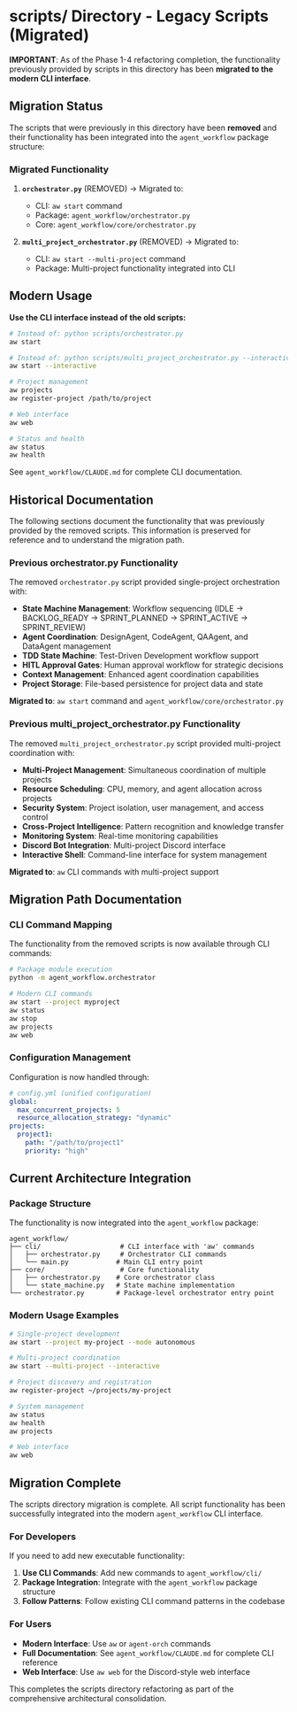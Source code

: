 # scripts/ Directory - Legacy Scripts (Migrated)

**IMPORTANT**: As of the Phase 1-4 refactoring completion, the functionality previously provided by scripts in this directory has been **migrated to the modern CLI interface**.

## Migration Status

The scripts that were previously in this directory have been **removed** and their functionality has been integrated into the `agent_workflow` package structure:

### Migrated Functionality

1. **`orchestrator.py`** (REMOVED) → Migrated to:
   - CLI: `aw start` command
   - Package: `agent_workflow/orchestrator.py` 
   - Core: `agent_workflow/core/orchestrator.py`

2. **`multi_project_orchestrator.py`** (REMOVED) → Migrated to:
   - CLI: `aw start --multi-project` command
   - Package: Multi-project functionality integrated into CLI

## Modern Usage

**Use the CLI interface instead of the old scripts:**

```bash
# Instead of: python scripts/orchestrator.py
aw start

# Instead of: python scripts/multi_project_orchestrator.py --interactive  
aw start --interactive

# Project management
aw projects
aw register-project /path/to/project

# Web interface
aw web

# Status and health
aw status
aw health
```

See `agent_workflow/CLAUDE.md` for complete CLI documentation.

## Historical Documentation

The following sections document the functionality that was previously provided by the removed scripts. This information is preserved for reference and to understand the migration path.

### Previous orchestrator.py Functionality

The removed `orchestrator.py` script provided single-project orchestration with:

- **State Machine Management**: Workflow sequencing (IDLE → BACKLOG_READY → SPRINT_PLANNED → SPRINT_ACTIVE → SPRINT_REVIEW)
- **Agent Coordination**: DesignAgent, CodeAgent, QAAgent, and DataAgent management
- **TDD State Machine**: Test-Driven Development workflow support
- **HITL Approval Gates**: Human approval workflow for strategic decisions
- **Context Management**: Enhanced agent coordination capabilities
- **Project Storage**: File-based persistence for project data and state

**Migrated to**: `aw start` command and `agent_workflow/core/orchestrator.py`

### Previous multi_project_orchestrator.py Functionality

The removed `multi_project_orchestrator.py` script provided multi-project coordination with:

- **Multi-Project Management**: Simultaneous coordination of multiple projects
- **Resource Scheduling**: CPU, memory, and agent allocation across projects  
- **Security System**: Project isolation, user management, and access control
- **Cross-Project Intelligence**: Pattern recognition and knowledge transfer
- **Monitoring System**: Real-time monitoring capabilities
- **Discord Bot Integration**: Multi-project Discord interface
- **Interactive Shell**: Command-line interface for system management

**Migrated to**: `aw` CLI commands with multi-project support

## Migration Path Documentation

### CLI Command Mapping

The functionality from the removed scripts is now available through CLI commands:

```bash
# Package module execution
python -m agent_workflow.orchestrator

# Modern CLI commands
aw start --project myproject
aw status
aw stop
aw projects
aw web
```

### Configuration Management

Configuration is now handled through:

```yaml
# config.yml (unified configuration)
global:
  max_concurrent_projects: 5
  resource_allocation_strategy: "dynamic"
projects:
  project1:
    path: "/path/to/project1"
    priority: "high"
```

## Current Architecture Integration

### Package Structure

The functionality is now integrated into the `agent_workflow` package:

```
agent_workflow/
├── cli/                    # CLI interface with 'aw' commands
│   ├── orchestrator.py     # Orchestrator CLI commands
│   └── main.py            # Main CLI entry point
├── core/                   # Core functionality
│   ├── orchestrator.py    # Core orchestrator class
│   └── state_machine.py   # State machine implementation
└── orchestrator.py        # Package-level orchestrator entry point
```

### Modern Usage Examples

```bash
# Single-project development
aw start --project my-project --mode autonomous

# Multi-project coordination
aw start --multi-project --interactive

# Project discovery and registration
aw register-project ~/projects/my-project

# System management
aw status
aw health
aw projects

# Web interface
aw web
```

## Migration Complete

The scripts directory migration is complete. All script functionality has been successfully integrated into the modern `agent_workflow` CLI interface.

### For Developers

If you need to add new executable functionality:

1. **Use CLI Commands**: Add new commands to `agent_workflow/cli/`
2. **Package Integration**: Integrate with the `agent_workflow` package structure
3. **Follow Patterns**: Follow existing CLI command patterns in the codebase

### For Users

- **Modern Interface**: Use `aw` or `agent-orch` commands
- **Full Documentation**: See `agent_workflow/CLAUDE.md` for complete CLI reference
- **Web Interface**: Use `aw web` for the Discord-style web interface

This completes the scripts directory refactoring as part of the comprehensive architectural consolidation.